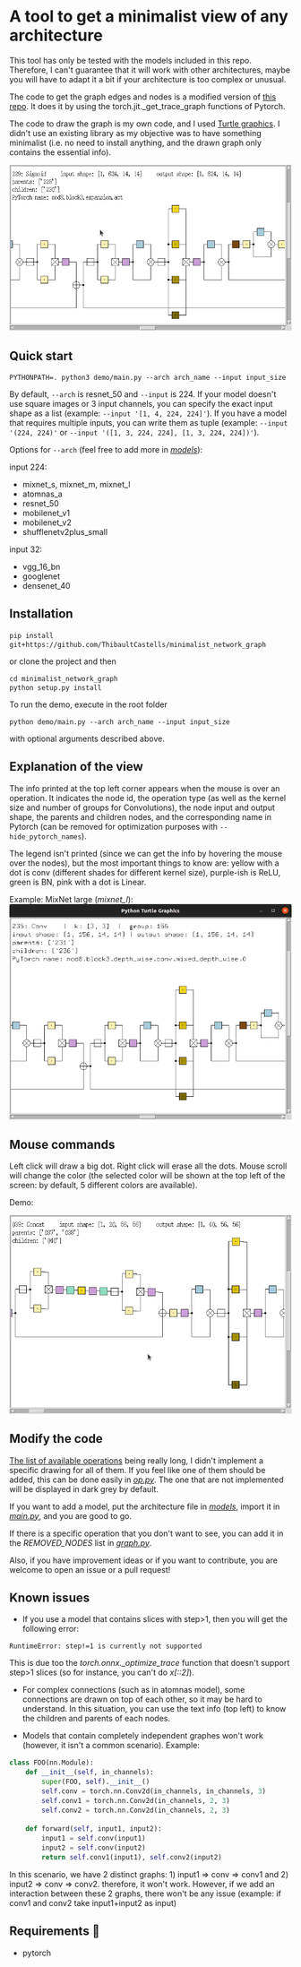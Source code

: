 # A tool to get a minimalist view of any architecture

This tool has only be tested with the models included in this repo.
Therefore, I can't guarantee that it will work with other architectures, maybe you will have to adapt it a bit if your architecture is too complex or unusual.

The code to get the graph edges and nodes is a modified version of [this repo](https://github.com/waleedka/hiddenlayer). It does it by using the torch.jit._get_trace_graph functions of Pytorch.

The code to draw the graph is my own code, and I used [Turtle graphics](https://docs.python.org/3/library/turtle.html). I didn't use an existing library as my objective was to have something minimalist (i.e. no need to install anything, and the drawn graph only contains the essential info).

![overview](./demo/main_demo.gif)

## Quick start

```
PYTHONPATH=. python3 demo/main.py --arch arch_name --input input_size
```
By default, `--arch` is resnet_50 and `--input` is 224.
If your model doesn't use square images or 3 input channels, you can specify the exact input shape as a list (example: `--input '[1, 4, 224, 224]'`).
If you have a model that requires multiple inputs, you can write them as tuple (example: `--input '(224, 224)'` or `--input '([1, 3, 224, 224], [1, 3, 224, 224])'`).

Options for `--arch` (feel free to add more in *[models](network_graph/models/)*): 

input 224:
- mixnet_s, mixnet_m, mixnet_l
- atomnas_a
- resnet_50
- mobilenet_v1
- mobilenet_v2
- shufflenetv2plus_small

input 32:
- vgg_16_bn
- googlenet
- densenet_40

## Installation

```
pip install git+https://github.com/ThibaultCastells/minimalist_network_graph
```
or clone the project and then 
```
cd minimalist_network_graph
python setup.py install
```
To run the demo, execute in the root folder
```
python demo/main.py --arch arch_name --input input_size
```
with optional arguments described above.

## Explanation of the view

The info printed at the top left corner appears when the mouse is over an operation. It indicates the node id, the operation type (as well as the kernel size and number of groups for Convolutions), the node input and output shape, the parents and children nodes, and the corresponding name in Pytorch (can be removed for optimization purposes with `--hide_pytorch_names`).

The legend isn't printed (since we can get the info by hovering the mouse over the nodes), but the most important things to know are: yellow with a dot is conv (different shades for different kernel size), purple-ish is ReLU, green is BN, pink with a dot is Linear.

Example: MixNet large (*mixnet_l*):
![mixnet_l](./demo/mixnet_l.png)

## Mouse commands

Left click will draw a big dot. Right click will erase all the dots. Mouse scroll will change the color (the selected color will be shown at the top left of the screen: by default, 5 different colors are available).

Demo:

![Use color](./demo/color_demo.gif)

## Modify the code

[The list of available operations](https://github.com/onnx/onnx/blob/main/docs/Operators.md) being really long, I didn't implement a specific drawing for all of them. If you feel like one of them should be added, this can be done easily in *[op.py](network_graph/graph_drawing/op.py)*. The one that are not implemented will be displayed in dark grey by default.

If you want to add a model, put the architecture file in *[models](network_graph/models/)*, import it in *[main.py](demo/main.py)*, and you are good to go.

If there is a specific operation that you don't want to see, you can add it in the *REMOVED_NODES* list in *[graph.py](network_graph/graph_reading/graph.py)*.

Also, if you have improvement ideas or if you want to contribute, you are welcome to open an issue or a pull request!

## Known issues

- If you use a model that contains slices with step>1, then you will get the following error: 

```
RuntimeError: step!=1 is currently not supported
```

This is due too the *torch.onnx._optimize_trace* function that doesn't support step>1 slices (so for instance, you can't do *x[::2]*).

- For complex connections (such as in atomnas model), some connections are drawn on top of each other, so it may be hard to understand. In this situation, you can use the text info (top left) to know the children and parents of each nodes.

- Models that contain completely independent graphes won't work (however, it isn't a common scenario). Example:

``` python
class FOO(nn.Module):
    def __init__(self, in_channels):
        super(FOO, self).__init__()
        self.conv = torch.nn.Conv2d(in_channels, in_channels, 3)
        self.conv1 = torch.nn.Conv2d(in_channels, 2, 3)
        self.conv2 = torch.nn.Conv2d(in_channels, 2, 3)

    def forward(self, input1, input2):
        input1 = self.conv(input1)
        input2 = self.conv(input2)
        return self.conv1(input1), self.conv2(input2)
```

In this scenario, we have 2 distinct graphs: 1) input1 => conv => conv1 and 2) input2 => conv => conv2. therefore, it won't work.
However, if we add an interaction between these 2 graphs, there won't be any issue (example: if conv1 and conv2 take input1+input2 as input)

## Requirements :wrench:
* pytorch